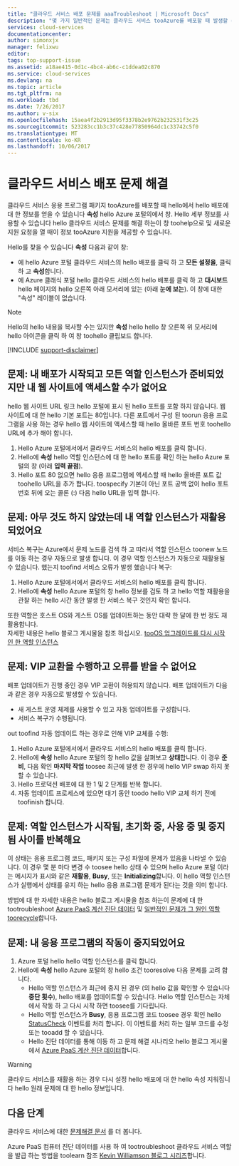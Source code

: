 ```yaml
---
title: "클라우드 서비스 배포 문제를 aaaTroubleshoot | Microsoft Docs"
description: "몇 가지 일반적인 문제는 클라우드 서비스 tooAzure를 배포할 때 발생할 수 있습니다. 이 문서에서는 그 중 솔루션 toosome 합니다."
services: cloud-services
documentationcenter: 
author: simonxjx
manager: felixwu
editor: 
tags: top-support-issue
ms.assetid: a18ae415-0d1c-4bc4-ab6c-c1ddea02c870
ms.service: cloud-services
ms.devlang: na
ms.topic: article
ms.tgt_pltfrm: na
ms.workload: tbd
ms.date: 7/26/2017
ms.author: v-six
ms.openlocfilehash: 15aea4f2b2913d95f3378b2e9762b232531f3c25
ms.sourcegitcommit: 523283cc1b3c37c428e77850964dc1c33742c5f0
ms.translationtype: MT
ms.contentlocale: ko-KR
ms.lasthandoff: 10/06/2017
---
```

# <a name="troubleshoot-cloud-service-deployment-problems"></a>클라우드 서비스 배포 문제 해결
클라우드 서비스 응용 프로그램 패키지 tooAzure를 배포할 때 hello에서 hello 배포에 대 한 정보를 얻을 수 있습니다 **속성** hello Azure 포털의에서 창. Hello 세부 정보를 사용할 수 있습니다 hello 클라우드 서비스 문제를 해결 하는이 창 toohelp으로 및 새로운 지원 요청을 열 때이 정보 tooAzure 지원을 제공할 수 있습니다.

Hello를 찾을 수 있습니다 **속성** 다음과 같이 창:

* 에 hello Azure 포털 클라우드 서비스의 hello 배포를 클릭 하 고 **모든 설정을**, 클릭 하 고 **속성**합니다.
* 에 Azure 클래식 포털 hello 클라우드 서비스의 hello 배포를 클릭 하 고 **대시보드**hello 페이지의 hello 오른쪽 아래 모서리에 있는 (아래 **눈에 보는**). 이 창에 대한 "속성" 레이블이 없습니다.

> [!NOTE]
> Hello의 hello 내용을 복사할 수는 있지만 **속성** hello hello 창 오른쪽 위 모서리에 hello 아이콘을 클릭 하 여 창 toohello 클립보드 합니다.
>
>

[!INCLUDE [support-disclaimer](../../includes/support-disclaimer.md)]

## <a name="problem-i-cannot-access-my-website-but-my-deployment-is-started-and-all-role-instances-are-ready"></a>문제: 내 배포가 시작되고 모든 역할 인스턴스가 준비되었지만 내 웹 사이트에 액세스할 수가 없어요
hello 웹 사이트 URL 링크 hello 포털에 표시 된 hello 포트를 포함 하지 않습니다. 웹 사이트에 대 한 hello 기본 포트는 80입니다. 다른 포트에서 구성 된 toorun 응용 프로그램을 사용 하는 경우 hello 웹 사이트에 액세스할 때 hello 올바른 포트 번호 toohello URL에 추가 해야 합니다.

1. Hello Azure 포털에서에서 클라우드 서비스의 hello 배포를 클릭 합니다.
2. Hello에 **속성** hello 역할 인스턴스에 대 한 hello 포트를 확인 하는 hello Azure 포털의 창 (아래 **입력 끝점**).
3. Hello 포트 80 없으면 hello 응용 프로그램에 액세스할 때 hello 올바른 포트 값 toohello URL을 추가 합니다. toospecify 기본이 아닌 포트 공백 없이 hello 포트 번호 뒤에 오는 콜론 (:) 다음 hello URL을 입력 합니다.

## <a name="problem-my-role-instances-recycled-without-me-doing-anything"></a>문제: 아무 것도 하지 않았는데 내 역할 인스턴스가 재활용되었어요
서비스 복구는 Azure에서 문제 노드를 검색 하 고 따라서 역할 인스턴스 toonew 노드를 이동 하는 경우 자동으로 발생 합니다. 이 경우 역할 인스턴스가 자동으로 재활용될 수 있습니다. 했는지 toofind 서비스 오류가 발생 했습니다 복구:

1. Hello Azure 포털에서에서 클라우드 서비스의 hello 배포를 클릭 합니다.
2. Hello에 **속성** hello Azure 포털의 창 hello 정보를 검토 하 고 hello 역할 재활용을 관찰 하는 hello 시간 동안 발생 한 서비스 복구 것인지 확인 합니다.

또한 역할은 호스트 OS와 게스트 OS를 업데이트하는 동안 대략 한 달에 한 번 정도 재활용합니다.  
자세한 내용은 hello 블로그 게시물을 참조 하십시오. [tooOS 업그레이드를 다시 시작 인 한 역할 인스턴스](http://blogs.msdn.com/b/kwill/archive/2012/09/19/role-instance-restarts-due-to-os-upgrades.aspx)

## <a name="problem-i-cannot-do-a-vip-swap-and-receive-an-error"></a>문제: VIP 교환을 수행하고 오류를 받을 수 없어요
배포 업데이트가 진행 중인 경우 VIP 교환이 허용되지 않습니다. 배포 업데이트가 다음과 같은 경우 자동으로 발생할 수 있습니다.

* 새 게스트 운영 체제를 사용할 수 있고 자동 업데이트를 구성합니다.
* 서비스 복구가 수행됩니다.

out toofind 자동 업데이트 하는 경우로 인해 VIP 교체를 수행:

1. Hello Azure 포털에서에서 클라우드 서비스의 hello 배포를 클릭 합니다.
2. Hello에 **속성** hello Azure 포털의 창 hello 값을 살펴보고 **상태**합니다. 이 경우 **준비**, 다음 확인 **마지막 작업** toosee 최근에 발생 한 경우에 hello VIP swap 하지 못할 수 있습니다.
3. Hello 프로덕션 배포에 대 한 1 및 2 단계를 반복 합니다.
4. 자동 업데이트 프로세스에 있으면 대기 동안 toodo hello VIP 교체 하기 전에 toofinish 합니다.

## <a name="problem-a-role-instance-is-looping-between-started-initializing-busy-and-stopped"></a>문제: 역할 인스턴스가 시작됨, 초기화 중, 사용 중 및 중지됨 사이를 반복해요
이 상태는 응용 프로그램 코드, 패키지 또는 구성 파일에 문제가 있음을 나타낼 수 있습니다. 이 경우 몇 분 마다 변경 수 toosee hello 상태 수 있으며 hello Azure 포털 이라는 메시지가 표시와 같은 **재활용**, **Busy**, 또는 **Initializing**합니다. 이 hello 역할 인스턴스가 실행에서 상태를 유지 하는 hello 응용 프로그램 문제가 된다는 것을 의미 합니다.

방법에 대 한 자세한 내용은 hello 블로그 게시물을 참조 하는이 문제에 대 한 tootroubleshoot [Azure PaaS 계산 진단 데이터](http://blogs.msdn.com/b/kwill/archive/2013/08/09/windows-azure-paas-compute-diagnostics-data.aspx) 및 [일반적인 문제가 그 원인 역할 toorecycle](cloud-services-troubleshoot-common-issues-which-cause-roles-recycle.md)합니다.

## <a name="problem-my-application-stopped-working"></a>문제: 내 응용 프로그램의 작동이 중지되었어요
1. Azure 포털 hello hello 역할 인스턴스를 클릭 합니다.
2. Hello에 **속성** hello Azure 포털의 창 hello 조건 tooresolve 다음 문제를 고려 합니다.
   * Hello 역할 인스턴스가 최근에 중지 된 경우 (의 hello 값을 확인할 수 있습니다 **중단 횟수**), hello 배포를 업데이트할 수 있습니다. Hello 역할 인스턴스는 자체에서 작동 하 고 다시 시작 하면 toosee를 기다립니다.
   * Hello 역할 인스턴스가 **Busy**, 응용 프로그램 코드 toosee 경우 확인 hello [StatusCheck](https://msdn.microsoft.com/library/microsoft.windowsazure.serviceruntime.roleenvironment.statuscheck) 이벤트를 처리 합니다. 이 이벤트를 처리 하는 일부 코드를 수정 또는 tooadd 할 수 있습니다.
   * Hello 진단 데이터를 통해 이동 하 고 문제 해결 시나리오 hello 블로그 게시물에서 [Azure PaaS 계산 진단 데이터](http://blogs.msdn.com/b/kwill/archive/2013/08/09/windows-azure-paas-compute-diagnostics-data.aspx)합니다.

> [!WARNING]
> 클라우드 서비스를 재활용 하는 경우 다시 설정 hello 배포에 대 한 hello 속성 지워집니다 hello 원래 문제에 대 한 hello 정보입니다.
>
>

## <a name="next-steps"></a>다음 단계
클라우드 서비스에 대한 [문제해결 문서](https://azure.microsoft.com/documentation/articles/?tag=top-support-issue&product=cloud-services) 를 더 봅니다.

Azure PaaS 컴퓨터 진단 데이터를 사용 하 여 tootroubleshoot 클라우드 서비스 역할을 발급 하는 방법을 toolearn 참조 [Kevin Williamson 블로그 시리즈](http://blogs.msdn.com/b/kwill/archive/2013/08/09/windows-azure-paas-compute-diagnostics-data.aspx)합니다.
